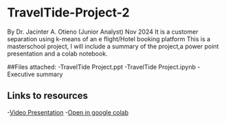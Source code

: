 # TravelTide-Project-2
By Dr. Jacinter A. Otieno (Junior Analyst)
Nov 2024
It is a customer separation using k-means of an e flight/Hotel booking platform
This is a masterschool project, I will include a summary of the project,a power point presentation and a colab notebook.

##Files attached: 
-TravelTide Project.ppt
-TravelTide Project.ipynb
-Executive summary

## Links to resources
-[Video Presentation](https://drive.google.com/drive/recent)
-[Open in google colab](https://colab.research.google.com/drive/1PW9m7X_QXwTpYGb_s2qgxeKqSiqcQcZ-)
